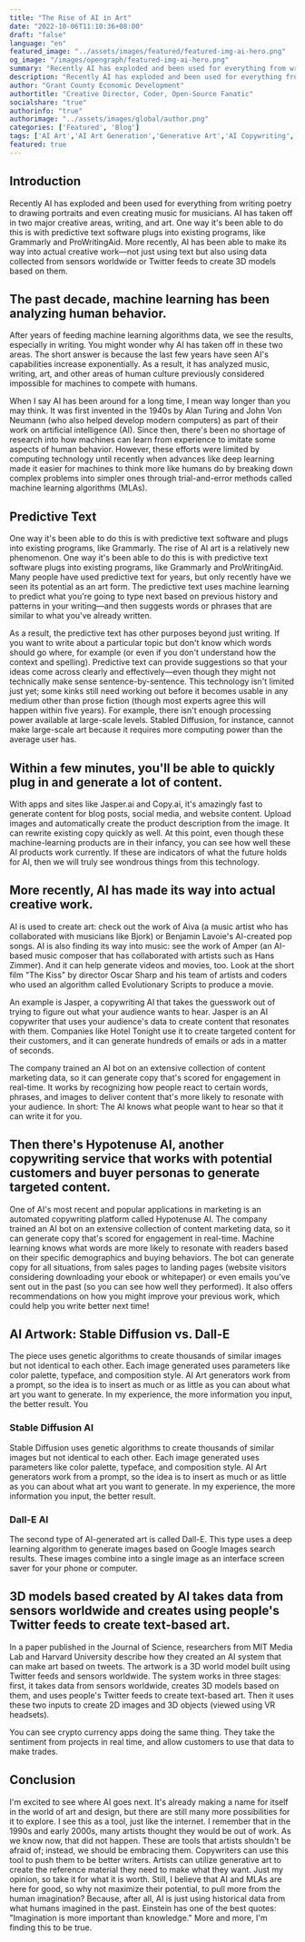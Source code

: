 ```yaml
---
title: "The Rise of AI in Art"
date: "2022-10-06T11:10:36+08:00"
draft: "false"
language: "en"
featured_image: "../assets/images/featured/featured-img-ai-hero.png"
og_image: "/images/opengraph/featured-img-ai-hero.png"
summary: "Recently AI has exploded and been used for everything from writing poetry to drawing portraits and even creating music for musicians. AI has taken off in two major creative areas, writing, and art."
description: "Recently AI has exploded and been used for everything from writing poetry to drawing portraits and even creating music for musicians. AI has taken off in two major creative areas, writing, and art."
author: "Grant County Economic Development"
authortitle: "Creative Director, Coder, Open-Source Fanatic"
socialshare: "true"
authorinfo: "true"
authorimage: "../assets/images/global/author.png"
categories: ['Featured', 'Blog']
tags: ['AI Art','AI Art Generation','Generative Art','AI Copywriting','Stable Diffusion']
featured: true
---
```

## Introduction
Recently AI has exploded and been used for everything from writing poetry to drawing portraits and even creating music for musicians. AI has taken off in two major creative areas, writing, and art. One way it's been able to do this is with predictive text software plugs into existing programs, like Grammarly and ProWritingAid. More recently, AI has been able to make its way into actual creative work—not just using text but also using data collected from sensors worldwide or Twitter feeds to create 3D models based on them.

## The past decade, machine learning has been analyzing human behavior.

After years of feeding machine learning algorithms data, we see the results, especially in writing. You might wonder why AI has taken off in these two areas. The short answer is because the last few years have seen AI's capabilities increase exponentially. As a result, it has analyzed music, writing, art, and other areas of human culture previously considered impossible for machines to compete with humans.

When I say AI has been around for a long time, I mean way longer than you may think. It was first invented in the 1940s by Alan Turing and John Von Neumann (who also helped develop modern computers) as part of their work on artificial intelligence (AI). Since then, there's been no shortage of research into how machines can learn from experience to imitate some aspects of human behavior. However, these efforts were limited by computing technology until recently when advances like deep learning made it easier for machines to think more like humans do by breaking down complex problems into simpler ones through trial-and-error methods called machine learning algorithms (MLAs).

## Predictive Text
One way it's been able to do this is with predictive text software and plugs into existing programs, like Grammarly.
The rise of AI art is a relatively new phenomenon. One way it's been able to do this is with predictive text software plugs into existing programs, like Grammarly and ProWritingAid. Many people have used predictive text for years, but only recently have we seen its potential as an art form. The predictive text uses machine learning to predict what you're going to type next based on previous history and patterns in your writing—and then suggests words or phrases that are similar to what you've already written. 

As a result, the predictive text has other purposes beyond just writing. If you want to write about a particular topic but don't know which words should go where, for example (or even if you don't understand how the context and spelling). Predictive text can provide suggestions so that your ideas come across clearly and effectively—even though they might not technically make sense sentence-by-sentence. This technology isn't limited just yet; some kinks still need working out before it becomes usable in any medium other than prose fiction (though most experts agree this will happen within five years). For example, there isn't enough processing power available at large-scale levels. Stabled Diffusion, for instance, cannot make large-scale art because it requires more computing power than the average user has.

## Within a few minutes, you'll be able to quickly plug in and generate a lot of content.

With apps and sites like Jasper.ai and Copy.ai, it's amazingly fast to generate content for blog posts, social media, and website content. Upload images and automatically create the product description from the image. It can rewrite existing copy quickly as well. At this point, even though these machine-learning products are in their infancy, you can see how well these AI products work currently. If these are indicators of what the future holds for AI, then we will truly see wondrous things from this technology.

## More recently, AI has made its way into actual creative work.
AI is used to create art: check out the work of Aiva (a music artist who has collaborated with musicians like Bjork) or Benjamin Lavoie's AI-created pop songs. AI is also finding its way into music: see the work of Amper (an AI-based music composer that has collaborated with artists such as Hans Zimmer). And it can help generate videos and movies, too. Look at the short film "The Kiss" by director Oscar Sharp and his team of artists and coders who used an algorithm called Evolutionary Scripts to produce a movie.

An example is Jasper, a copywriting AI that takes the guesswork out of trying to figure out what your audience wants to hear.
Jasper is an AI copywriter that uses your audience's data to create content that resonates with them. Companies like Hotel Tonight use it to create targeted content for their customers, and it can generate hundreds of emails or ads in a matter of seconds.

The company trained an AI bot on an extensive collection of content marketing data, so it can generate copy that's scored for engagement in real-time. It works by recognizing how people react to certain words, phrases, and images to deliver content that's more likely to resonate with your audience. In short: The AI knows what people want to hear so that it can write it for you.

## Then there's Hypotenuse AI, another copywriting service that works with potential customers and buyer personas to generate targeted content.

One of AI's most recent and popular applications in marketing is an automated copywriting platform called Hypotenuse AI. The company trained an AI bot on an extensive collection of content marketing data, so it can generate copy that's scored for engagement in real-time. Machine learning knows what words are more likely to resonate with readers based on their specific demographics and buying behaviors.
The bot can generate copy for all situations, from sales pages to landing pages (website visitors considering downloading your ebook or whitepaper) or even emails you've sent out in the past (so you can see how well they performed). It also offers recommendations on how you might improve your previous work, which could help you write better next time!

## AI Artwork: Stable Diffusion vs. Dall-E

The piece uses genetic algorithms to create thousands of similar images but not identical to each other. Each image generated uses parameters like color palette, typeface, and composition style. AI Art generators work from a prompt, so the idea is to insert as much or as little as you can about what art you want to generate. In my experience, the more information you input, the better result. You

### Stable Diffusion AI

Stable Diffusion uses genetic algorithms to create thousands of similar images but not identical to each other. Each image generated uses parameters like color palette, typeface, and composition style. AI Art generators work from a prompt, so the idea is to insert as much or as little as you can about what art you want to generate. In my experience, the more information you input, the better result.

### Dall-E AI

The second type of AI-generated art is called Dall-E. This type uses a deep learning algorithm to generate images based on Google Images search results. These images combine into a single image as an interface screen saver for your phone or computer.

## 3D models based created by AI takes data from sensors worldwide and creates using people's Twitter feeds to create text-based art.
In a paper published in the Journal of Science, researchers from MIT Media Lab and Harvard University describe how they created an AI system that can make art based on tweets. The artwork is a 3D world model built using Twitter feeds and sensors worldwide. The system works in three stages: first, it takes data from sensors worldwide, creates 3D models based on them, and uses people's Twitter feeds to create text-based art. Then it uses these two inputs to create 2D images and 3D objects (viewed using VR headsets).

You can see crypto currency apps doing the same thing. They take the sentiment from projects in real time, and allow customers to use that data to make trades.

## Conclusion
I'm excited to see where AI goes next. It's already making a name for itself in the world of art and design, but there are still many more possibilities for it to explore. I see this as a tool, just like the internet. I remember that in the 1990s and early 2000s, many artists thought they would be out of work. As we know now, that did not happen. These are tools that artists shouldn't be afraid of; instead, we should be embracing them. Copywriters can use this tool to push them to be better writers. Artists can utilize generative art to create the reference material they need to make what they want. Just my opinion, so take it for what it is worth. Still, I believe that AI and MLAs are here for good, so why not maximize their potential, to pull more from the human imagination? Because, after all, AI is just using historical data from what humans imagined in the past. Einstein has one of the best quotes: "Imagination is more important than knowledge." More and more, I'm finding this to be true.